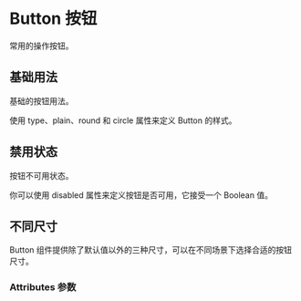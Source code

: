 <!-- @format -->

# Button 按钮

常用的操作按钮。

## 基础用法

基础的按钮用法。

使用 type、plain、round 和 circle 属性来定义 Button 的样式。
<preview components="button" demoName="demo1"><Demo1/></preview>

## 禁用状态

按钮不可用状态。

你可以使用 disabled 属性来定义按钮是否可用，它接受一个 Boolean 值。
<preview components="button" demoName="demo2"><Demo2/></preview>

## 不同尺寸

Button 组件提供除了默认值以外的三种尺寸，可以在不同场景下选择合适的按钮尺寸。
<preview components="button" demoName="demo3"><Demo3/></preview>

### Attributes 参数

<ec-table :options="options"></ec-table>

<script setup>
import { useData } from 'vitepress'
import { watch } from 'vue'
import Demo1 from './Demo1.vue'
import Demo2 from './Demo2.vue'
import Demo3 from './Demo3.vue'
import Demo4 from './Demo4.vue'
import {reactive} from 'vue'
const state = reactive({
  options:{
    fileds:[
      {
        field:'attr',
        title:'参数',
        align:'center'
      },
      {
        field:'type',
        title:'类型',
        align:'center'
      },
      {
        field:'red',
        title:'说明',
        align:'center',
        width:'350px'
      },
      {
        field:'sel',
        title:'可选值',
        align:'center'
      },
      {
        field:'def',
        title:'默认值',
        align:'center'
      }
    ],
    datas:[
      {attr:'type',type:'String',red:'按钮类型',sel:'default / primary / success / danger / warning / dashed / text / custom',def:"default"},
      {attr:'size',type:'String',red:'按钮尺寸',sel:'default / medium / small / mini',def:"default"},
      {attr:'round',type:'Boolean',red:'是否为圆角类型的按钮',sel:'true / false',def:"false"},
      {attr:'disabled',type:'Boolean',red:'是否为禁用状态的按钮',sel:'true / false ',def:"false"},
      {attr:'customColor',type:'String',red:'type 为 custom 时自定义按钮的颜色色值。需要注意的是type为 default、dashed、text 类型的按钮不支持',sel:'——',def:"——"},
      {attr:'loading',type:'Boolean',red:'是否为加载状态的按钮，加载状态的icon仅支持这六个(m-icon-loading1 / m-icon-loading2 / m-icon-loading3 / m-icon-loading4 / m-icon-loading5 / m-icon-loading6)，通过 leftIcon / rightIcon 参数配置并确定位置',sel:'true / false ',def:"false"},
      {attr:'leftIcon',type:'String',red:'决定按钮类型为图标按钮，并且icon展示在左侧',sel:'参考图标库',def:"——"},
      {attr:'rightIcon',type:'String',red:'决定按钮类型为图标按钮，并且icon展示在右侧',sel:'参考图标库',def:"——"}
    ]
  }
})
const {options} = state

const { isDark } = useData()
console.log(isDark)
watch(isDark,()=>{
  console.log('123')
  window.document.documentElement.setAttribute('data-theme', isDark.value ? 'dark' : 'light')
})
</script>
